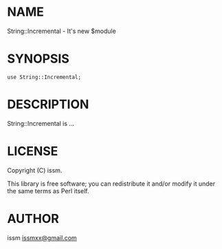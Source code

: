 # NAME

String::Incremental - It's new $module

# SYNOPSIS

    use String::Incremental;

# DESCRIPTION

String::Incremental is ...

# LICENSE

Copyright (C) issm.

This library is free software; you can redistribute it and/or modify
it under the same terms as Perl itself.

# AUTHOR

issm <issmxx@gmail.com>
